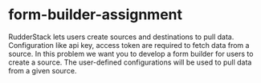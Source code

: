 # form-builder-assignment
RudderStack lets users create sources and destinations to pull data. Configuration like api key, access token are required to fetch data from a source. In this problem we want you to develop a form builder for users to create a source. The user-defined configurations will be used to pull data from a given source.

